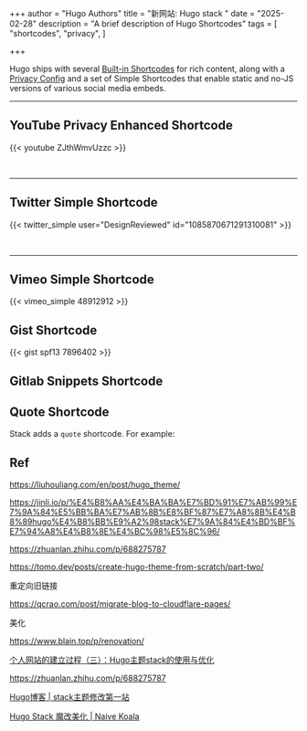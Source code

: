 +++
author = "Hugo Authors"
title = "新网站: Hugo stack "
date = "2025-02-28"
description = "A brief description of Hugo Shortcodes"
tags = [
    "shortcodes",
    "privacy",
]

+++

Hugo ships with several [Built-in Shortcodes](https://gohugo.io/content-management/shortcodes/#use-hugo-s-built-in-shortcodes) for rich content, along with a [Privacy Config](https://gohugo.io/about/hugo-and-gdpr/) and a set of Simple Shortcodes that enable static and no-JS versions of various social media embeds.

<!--more-->

---

## YouTube Privacy Enhanced Shortcode

{{< youtube ZJthWmvUzzc >}}

<br>

---

## Twitter Simple Shortcode

{{< twitter_simple user="DesignReviewed" id="1085870671291310081" >}}

<br>

---

## Vimeo Simple Shortcode

{{< vimeo_simple 48912912 >}}

## Gist Shortcode

{{< gist spf13 7896402 >}}

## Gitlab Snippets Shortcode

## Quote Shortcode

Stack adds a `quote` shortcode.  For example:

## Ref

https://liuhouliang.com/en/post/hugo_theme/

https://jinli.io/p/%E4%B8%AA%E4%BA%BA%E7%BD%91%E7%AB%99%E7%9A%84%E5%BB%BA%E7%AB%8B%E8%BF%87%E7%A8%8B%E4%B8%89hugo%E4%B8%BB%E9%A2%98stack%E7%9A%84%E4%BD%BF%E7%94%A8%E4%B8%8E%E4%BC%98%E5%8C%96/

https://zhuanlan.zhihu.com/p/688275787

https://tomo.dev/posts/create-hugo-theme-from-scratch/part-two/

重定向旧链接

https://qcrao.com/post/migrate-blog-to-cloudflare-pages/



美化

https://www.blain.top/p/renovation/

[个人网站的建立过程（三）：Hugo主题stack的使用与优化](https://jinli.io/p/%E4%B8%AA%E4%BA%BA%E7%BD%91%E7%AB%99%E7%9A%84%E5%BB%BA%E7%AB%8B%E8%BF%87%E7%A8%8B%E4%B8%89hugo%E4%B8%BB%E9%A2%98stack%E7%9A%84%E4%BD%BF%E7%94%A8%E4%B8%8E%E4%BC%98%E5%8C%96/#%E4%BF%AE%E6%94%B9%E5%B9%B6%E4%BC%98%E5%8C%96%E4%B8%BB%E9%A2%98)

https://zhuanlan.zhihu.com/p/688275787



[Hugo博客 | stack主题修改第一站](https://munlelee.github.io/post/hugo%E5%8D%9A%E5%AE%A2-stack%E4%B8%BB%E9%A2%98%E4%BF%AE%E6%94%B9%E7%AC%AC%E4%B8%80%E7%AB%99/)

[Hugo Stack 魔改美化 | Naive Koala](https://www.xalaok.top/post/stack-modify/)
